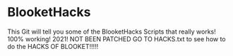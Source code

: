 # BlooketHacks
This Git will tell you some of the BlooketHacks Scripts that really works! 100% working! 2021! NOT BEEN PATCHED
GO TO HACKS.txt to see how to do the HACKS OF BLOOKET!!!!!
